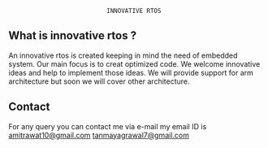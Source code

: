                                INNOVATIVE RTOS

What is innovative rtos ?
-------------------------

An innovative rtos is created keeping in mind the need of embedded system. Our main focus is to creat optimized code. We welcome innovative ideas and help to implement those ideas. We will provide support for arm architecture but soon we will cover other architecture.

Contact
-------
For any query you can contact me via e-mail my email ID is
amitrawat10@gmail.com
 tanmayagrawal7@gmail.com
